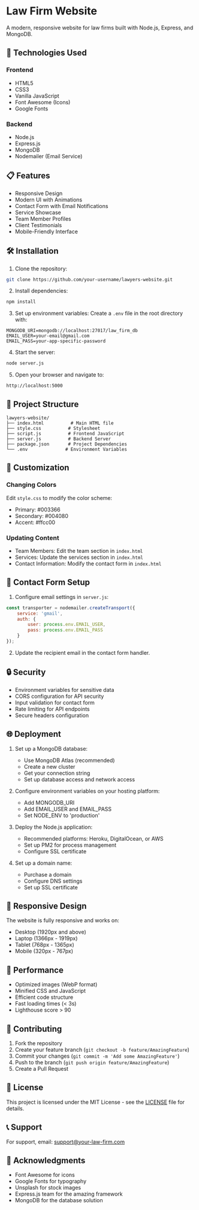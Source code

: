 # Law Firm Website

A modern, responsive website for law firms built with Node.js, Express, and MongoDB.

## 🚀 Technologies Used

### Frontend
- HTML5
- CSS3
- Vanilla JavaScript
- Font Awesome (Icons)
- Google Fonts

### Backend
- Node.js
- Express.js
- MongoDB
- Nodemailer (Email Service)

## 📋 Features

- Responsive Design
- Modern UI with Animations
- Contact Form with Email Notifications
- Service Showcase
- Team Member Profiles
- Client Testimonials
- Mobile-Friendly Interface

## 🛠️ Installation

1. Clone the repository:
```bash
git clone https://github.com/your-username/lawyers-website.git
```

2. Install dependencies:
```bash
npm install
```

3. Set up environment variables:
Create a `.env` file in the root directory with:
```
MONGODB_URI=mongodb://localhost:27017/law_firm_db
EMAIL_USER=your-email@gmail.com
EMAIL_PASS=your-app-specific-password
```

4. Start the server:
```bash
node server.js
```

5. Open your browser and navigate to:
```
http://localhost:5000
```

## 📁 Project Structure

```
lawyers-website/
├── index.html          # Main HTML file
├── style.css          # Stylesheet
├── script.js          # Frontend JavaScript
├── server.js          # Backend Server
├── package.json       # Project Dependencies
└── .env              # Environment Variables
```

## 🎨 Customization

### Changing Colors
Edit `style.css` to modify the color scheme:
- Primary: #003366
- Secondary: #004080
- Accent: #ffcc00

### Updating Content
- Team Members: Edit the team section in `index.html`
- Services: Update the services section in `index.html`
- Contact Information: Modify the contact form in `index.html`

## 📧 Contact Form Setup

1. Configure email settings in `server.js`:
```javascript
const transporter = nodemailer.createTransport({
    service: 'gmail',
    auth: {
        user: process.env.EMAIL_USER,
        pass: process.env.EMAIL_PASS
    }
});
```

2. Update the recipient email in the contact form handler.

## 🔒 Security

- Environment variables for sensitive data
- CORS configuration for API security
- Input validation for contact form
- Rate limiting for API endpoints
- Secure headers configuration

## 🌐 Deployment

1. Set up a MongoDB database:
   - Use MongoDB Atlas (recommended)
   - Create a new cluster
   - Get your connection string
   - Set up database access and network access

2. Configure environment variables on your hosting platform:
   - Add MONGODB_URI
   - Add EMAIL_USER and EMAIL_PASS
   - Set NODE_ENV to 'production'

3. Deploy the Node.js application:
   - Recommended platforms: Heroku, DigitalOcean, or AWS
   - Set up PM2 for process management
   - Configure SSL certificate

4. Set up a domain name:
   - Purchase a domain
   - Configure DNS settings
   - Set up SSL certificate

## 📱 Responsive Design

The website is fully responsive and works on:
- Desktop (1920px and above)
- Laptop (1366px - 1919px)
- Tablet (768px - 1365px)
- Mobile (320px - 767px)

## 🎯 Performance

- Optimized images (WebP format)
- Minified CSS and JavaScript
- Efficient code structure
- Fast loading times (< 3s)
- Lighthouse score > 90

## 🤝 Contributing

1. Fork the repository
2. Create your feature branch (`git checkout -b feature/AmazingFeature`)
3. Commit your changes (`git commit -m 'Add some AmazingFeature'`)
4. Push to the branch (`git push origin feature/AmazingFeature`)
5. Create a Pull Request

## 📄 License

This project is licensed under the MIT License - see the [LICENSE](LICENSE) file for details.

## 📞 Support

For support, email: support@your-law-firm.com

## 🙏 Acknowledgments

- Font Awesome for icons
- Google Fonts for typography
- Unsplash for stock images
- Express.js team for the amazing framework
- MongoDB for the database solution 